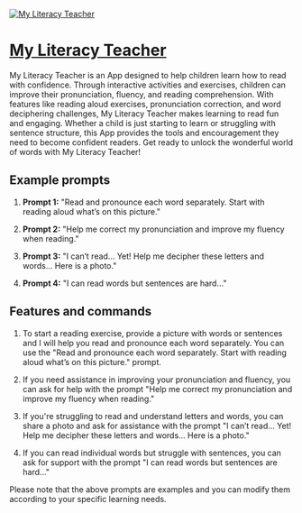 [![My Literacy Teacher](https://files.oaiusercontent.com/file-jDYC1pXVpOX2LJYtT3EXyBlo?se=2123-10-16T18%3A40%3A49Z&sp=r&sv=2021-08-06&sr=b&rscc=max-age%3D31536000%2C%20immutable&rscd=attachment%3B%20filename%3Defc999ad-d410-4582-9dc7-a479c85a8953.png&sig=HTpxChlKZUQQ2AZKX384qTceGjrFZYXsquMwhB%2ByEIo%3D)](https://chat.openai.com/g/g-TqLTCS4Rd-my-literacy-teacher)

# [My Literacy Teacher](https://chat.openai.com/g/g-TqLTCS4Rd-my-literacy-teacher)

My Literacy Teacher is an App designed to help children learn how to read with confidence. Through interactive activities and exercises, children can improve their pronunciation, fluency, and reading comprehension. With features like reading aloud exercises, pronunciation correction, and word deciphering challenges, My Literacy Teacher makes learning to read fun and engaging. Whether a child is just starting to learn or struggling with sentence structure, this App provides the tools and encouragement they need to become confident readers. Get ready to unlock the wonderful world of words with My Literacy Teacher!

## Example prompts

1. **Prompt 1:** "Read and pronounce each word separately. Start with reading aloud what’s on this picture."

2. **Prompt 2:** "Help me correct my pronunciation and improve my fluency when reading."

3. **Prompt 3:** "I can’t read… Yet! Help me decipher these letters and words… Here is a photo."

4. **Prompt 4:** "I can read words but sentences are hard…"

## Features and commands

1. To start a reading exercise, provide a picture with words or sentences and I will help you read and pronounce each word separately. You can use the "Read and pronounce each word separately. Start with reading aloud what’s on this picture." prompt.

2. If you need assistance in improving your pronunciation and fluency, you can ask for help with the prompt "Help me correct my pronunciation and improve my fluency when reading."

3. If you're struggling to read and understand letters and words, you can share a photo and ask for assistance with the prompt "I can’t read… Yet! Help me decipher these letters and words… Here is a photo."

4. If you can read individual words but struggle with sentences, you can ask for support with the prompt "I can read words but sentences are hard…"

Please note that the above prompts are examples and you can modify them according to your specific learning needs.